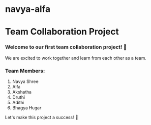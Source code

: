 # navya-alfa
# Team Collaboration Project

### Welcome to our first team collaboration project! 🎉

We are excited to work together and learn from each other as a team.

### Team Members:
1. Navya Shree  
2. Alfa  
3. Akshatha  
4. Druthi  
5. Adithi  
6. Bhagya Hugar  

Let's make this project a success! 🚀
